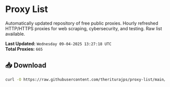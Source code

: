 # Proxy List

Automatically updated repository of free public proxies. Hourly refreshed HTTP/HTTPS proxies for web scraping, cybersecurity, and testing. Raw list available.

**Last Updated:** `Wednesday 09-04-2025 13:27:18 UTC`  
**Total Proxies:** `665`

## 📥 Download
```bash
curl -O https://raw.githubusercontent.com/theriturajps/proxy-list/main/proxies.txt
